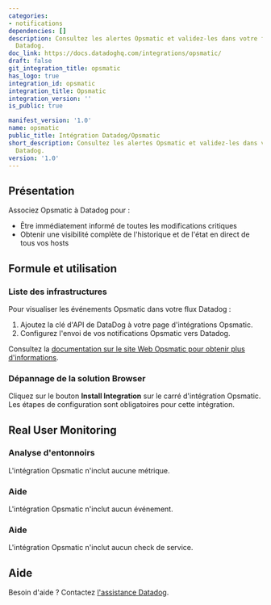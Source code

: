 ```yaml
---
categories:
- notifications
dependencies: []
description: Consultez les alertes Opsmatic et validez-les dans votre flux d'événements
  Datadog.
doc_link: https://docs.datadoghq.com/integrations/opsmatic/
draft: false
git_integration_title: opsmatic
has_logo: true
integration_id: opsmatic
integration_title: Opsmatic
integration_version: ''
is_public: true

manifest_version: '1.0'
name: opsmatic
public_title: Intégration Datadog/Opsmatic
short_description: Consultez les alertes Opsmatic et validez-les dans votre flux d'événements
  Datadog.
version: '1.0'
---
```


<!--  SOURCED FROM https://github.com/DataDog/dogweb -->
## Présentation

Associez Opsmatic à Datadog pour :

- Être immédiatement informé de toutes les modifications critiques
- Obtenir une visibilité complète de l'historique et de l'état en direct de tous vos hosts

## Formule et utilisation

### Liste des infrastructures

Pour visualiser les événements Opsmatic dans votre flux Datadog :

1. Ajoutez la clé d'API de DataDog à votre page d'intégrations Opsmatic.
2. Configurez l'envoi de vos notifications Opsmatic vers Datadog.

Consultez la [documentation sur le site Web Opsmatic pour obtenir plus d'informations][1].

### Dépannage de la solution Browser

Cliquez sur le bouton **Install Integration** sur le carré d'intégration Opsmatic. Les étapes de configuration sont obligatoires pour cette intégration.

## Real User Monitoring

### Analyse d'entonnoirs

L'intégration Opsmatic n'inclut aucune métrique.

### Aide

L'intégration Opsmatic n'inclut aucun événement.

### Aide

L'intégration Opsmatic n'inclut aucun check de service.

## Aide

Besoin d'aide ? Contactez [l'assistance Datadog][2].

[1]: https://opsmatic.com/app/docs/datadog-integration
[2]: https://docs.datadoghq.com/fr/help/
